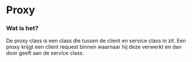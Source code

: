# Proxy

### Wat is het?
De proxy class is een class die tussen de client en service class in zit. 
Een proxy krijgt een client request binnen waarnaar hij deze verwerkt en dan door geeft aan de service class.
